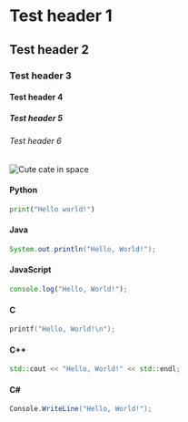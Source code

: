 # Test header 1
## Test header 2
### Test header 3
#### Test header 4
##### Test header 5
###### Test header 6

![Cute cate in space](https://img.artpal.com/624513/2-0-26t.jpg)

#### Python
```python
print("Hello world!")
```
#### Java
```java
System.out.println("Hello, World!");
```
#### JavaScript
```javascript
console.log("Hello, World!");
```
#### C
```c
printf("Hello, World!\n");
```
#### C++
```c++
std::cout << "Hello, World!" << std::endl;
```
#### C#
```c#
Console.WriteLine("Hello, World!");
```
